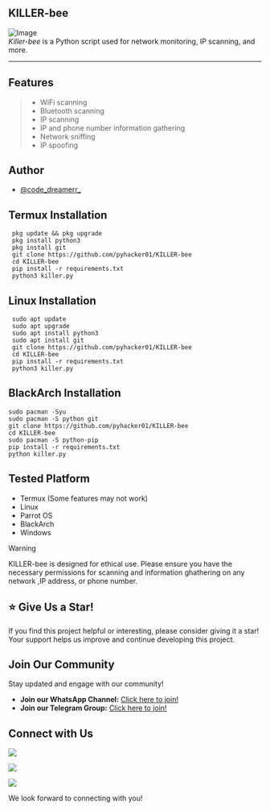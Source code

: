 ## KILLER-bee
![Image](https://github.com/pyhacker01/KILLER-bee/blob/main/hack.gif) <br>
*Killer-bee* is a Python script used for network monitoring, IP scanning, and more.

---

## Features
> - WiFi scanning
> - Bluetooth scanning
> - IP scanning
> - IP and phone number information gathering
> - Network sniffing
> - IP spoofing

## Author
* [@code_dreamerr_](https://www.instagram.com/code_dreamerr_)

## Termux Installation
```
 pkg update && pkg upgrade
 pkg install python3
 pkg install git
 git clone https://github.com/pyhacker01/KILLER-bee
 cd KILLER-bee
 pip install -r requirements.txt
 python3 killer.py
```

## Linux Installation
```
 sudo apt update
 sudo apt upgrade
 sudo apt install python3
 sudo apt install git
 git clone https://github.com/pyhacker01/KILLER-bee
 cd KILLER-bee
 pip install -r requirements.txt
 python3 killer.py
```


## BlackArch Installation 
```
sudo pacman -Syu
sudo pacman -S python git
git clone https://github.com/pyhacker01/KILLER-bee
cd KILLER-bee
sudo pacman -S python-pip
pip install -r requirements.txt
python killer.py
```


## Tested Platform
* Termux (Some features may not work)
* Linux
* Parrot OS
* BlackArch
* Windows

> [!WARNING]
> KILLER-bee is designed for ethical use. Please ensure you have the necessary permissions for scanning and information ghathering on any network ,IP address, or phone number. 
  

## ⭐ Give Us a Star!

If you find this project helpful or interesting, please consider giving it a star! Your support helps us improve and continue developing this project.

## Join Our Community

Stay updated and engage with our community!

- **Join our WhatsApp Channel:** [Click here to join!](https://whatsapp.com/channel/0029VauW58x6GcGNfEXoZx41)
- **Join our Telegram Group:** [Click here to join!](https://t.me/pyhacker01)<br>
## Connect with Us
  
[![](https://img.shields.io/badge/WhatsApp-Join%20Channel-25D366?style=for-the-badge&logo=whatsapp&logoColor=white)](https://whatsapp.com/channel/0029VauW58x6GcGNfEXoZx41)

[![](https://img.shields.io/badge/Telegram-Join%20Us-2CA5E0?style=for-the-badge&logo=telegram&logoColor=white)](https://t.me/pyhacker01)

[![](https://img.shields.io/badge/Instagram-Follow%20Us-E4405F?style=for-the-badge&logo=instagram&logoColor=white)](https://instagram.com/code_dreamerr_)


We look forward to connecting with you!







